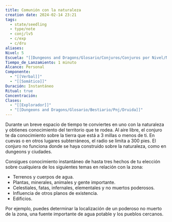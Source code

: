 ```yaml
---
title: Comunión con la naturaleza
creation date: 2024-02-14 23:21
tags:
  - state/seedling
  - type/note
  - conj/lv5
  - c/exp
  - c/dru
aliases: 
Nivel: 5
Escuela: "[[Dungeons and Dragons/Glosario/Conjuros/Conjuros por Nivel/Nivel 4/Adivinación|Adivinación]]"
Tiempo_de_Lanzamiento: 1 minuto
Alcance: Personal
Componente:
  - "[[Verbal]]"
  - "[[Somático]]"
Duración: Instantáneo
Ritual: true
Concentración: 
Clases:
  - "[[Explorador]]"
  - "[[Dungeons and Dragons/Glosario/Bestiario/Pnj/Druida]]"
---
```

Durante un breve espacio de tiempo te conviertes en uno con la naturaleza y obtienes conocimiento del territorio que te rodea. Al aire libre, el conjuro te da conocimiento sobre la tierra que está a 3 millas o menos de ti. En cuevas o en otros lugares subterráneos, el radio se limita a 300 pies. El conjuro no funciona donde se haya construido sobre la naturaleza, como en dungeons y ciudades.

Consigues conocimiento instantáneo de hasta tres hechos de tu elección sobre cualquiera de los siguientes temas en relación con la zona:

- Terrenos y cuerpos de agua.
- Plantas, minerales, animales y gente importante.
- Celestiales, fatas, infernales, elementales y no muertos poderosos.
- Influencia de otros planos de existencia.
- Edificios.

Por ejemplo, puedes determinar la localización de un poderoso no muerto de la zona, una fuente importante de agua potable y los pueblos cercanos.